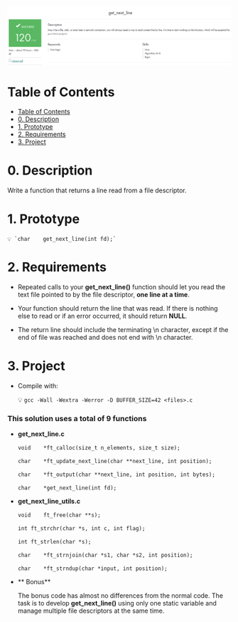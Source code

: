 <p align="center">
  <a href="">
    <img src="img/GNL.png" alt="get_next_line">
  </a>
</p>

# Table of Contents
- [Table of Contents](#table-of-contents)
- [0. Description](#0-description)
- [1. Prototype](#1-prototype)
- [2. Requirements](#2-requirements)
- [3. Project](#3-project)
# 0. Description

Write a function that returns a line read from a file descriptor.


# 1. Prototype

    
    💡 `char    get_next_line(int fd);`
  

 
# 2. Requirements
    
- Repeated calls to your **get_next_line()** function should let you read the text file pointed to by the file descriptor, **one line at a time**.
    
- Your function should return the line that was read. If there is nothing else to read or if an error occurred, it should return **NULL**.
    
- The return line should include the terminating \n character, except if the end of file was reached and does not end with \n character.


# 3. Project
    
- Compile with:

  💡 `gcc -Wall -Wextra -Werror -D BUFFER_SIZE=42 <files>.c`

### This solution uses a total of 9 functions
  
- **get_next_line.c**
    
    ```
    void	*ft_calloc(size_t n_elements, size_t size);
    ```

    ```
    char	*ft_update_next_line(char **next_line, int position);
    ```
     ```
    char	*ft_output(char **next_line, int position, int bytes);
    ```
     ```
    char	*get_next_line(int fd);
    ```

- **get_next_line_utils.c**
    
    ```
    void	ft_free(char **s);
    ```
     ```
    int ft_strchr(char *s, int c, int flag);
    ```
     ```
    int ft_strlen(char *s);
    ```
     ```
    char	*ft_strnjoin(char *s1, char *s2, int position);
    ```
     ```
    char	*ft_strndup(char *input, int position);
    ```
    
    
- ** Bonus**
    
    The bonus code has almost no differences from the normal code. The task is to develop **get_next_line()** using only one static variable and manage multiple file descriptors at the same time.
  
    

 
